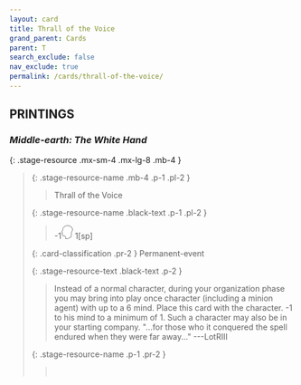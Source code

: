 ```yaml
---
layout: card
title: Thrall of the Voice
grand_parent: Cards
parent: T
search_exclude: false
nav_exclude: true
permalink: /cards/thrall-of-the-voice/
---
```


## PRINTINGS


### _Middle-earth: The White Hand_

{: .stage-resource .mx-sm-4 .mx-lg-8 .mb-4 }
> {: .stage-resource-name .mb-4 .p-1 .pl-2 }
> > <div class="card-mp"></div>
> > <div class="card-name">Thrall of the Voice</div>
>
> {: .stage-resource-name .black-text .p-1 .pl-2 }
> > -1![](/assets/images/mind.svg) 1[sp]
>
> {: .card-classification .pr-2 }
> Permanent-event
>
> {: .stage-resource-text .black-text .p-2 }
> > Instead of a normal character, during your organization phase you may bring into play once character (including a minion agent) with up to a 6 mind. Place this card with the character. -1 to his mind to a minimum of 1. Such a character may also be in your starting company.  "...for those who it conquered the spell endured when they were far away..." ---LotRIII 
> 
> {: .stage-resource-name .p-1 .pr-2 }
> > <div class="card-shield"></div>
> > <div class="card-corruption">&nbsp;</div>
